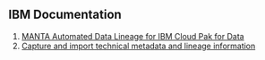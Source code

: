## IBM Documentation
1. [MANTA Automated Data Lineage for IBM Cloud Pak for Data](https://www.ibm.com/docs/en/cloud-paks/cp-data/4.8.x?topic=services-manta-automated-data-lineage)
2. [Capture and import technical metadata and lineage information](https://www.ibm.com/docs/en/cloud-paks/cp-data/4.8.x?topic=data-importing-metadata)
